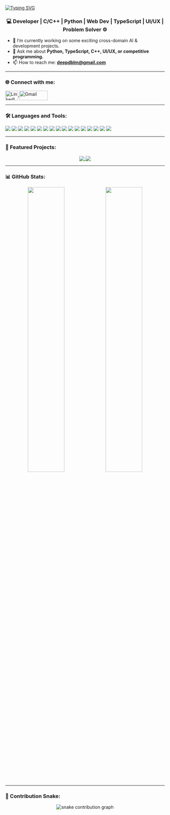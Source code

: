 [![Typing SVG](https://readme-typing-svg.demolab.com?font=Fira+Code&pause=1000&center=true&width=435&lines=Hi+%F0%9F%91%8B%2C+I'm+Deep)](https://git.io/typing-svg)
<h3 align="center">💻 Developer | C/C++ | Python | Web Dev | TypeScript | UI/UX | Problem Solver ⚙️</h3>

- 🔭 I’m currently working on some exciting cross-domain AI & development projects.
- 💬 Ask me about **Python, TypeScript, C++, UI/UX, or competitive programming.**
- 📫 How to reach me: **deepdblm@gmail.com**

---

### 🌐 Connect with me:
<p align="left">
  <a href="https://linkedin.com/in/deep-das-4b5aa527b" target="_blank">
    <img align="center" src="https://raw.githubusercontent.com/rahuldkjain/github-profile-readme-generator/master/src/images/icons/Social/linked-in-alt.svg" alt="LinkedIn" height="30" width="40" />
  </a>
  <a href="mailto:deepdblm@gmail.com" target="_blank">
    <img align="center" src="https://img.shields.io/badge/Email-D14836?logo=gmail&logoColor=white" alt="Gmail" height="30" width="90" />
  </a>
</p>

---

### 🛠️ Languages and Tools:
<p align="left">
  <img src="https://img.shields.io/badge/C-%2300599C.svg?style=for-the-badge&logo=c&logoColor=white"/>
  <img src="https://img.shields.io/badge/C++-%2300599C.svg?style=for-the-badge&logo=c%2B%2B&logoColor=white"/>
  <img src="https://img.shields.io/badge/C%23-%23239120.svg?style=for-the-badge&logo=csharp&logoColor=white"/>
  <img src="https://img.shields.io/badge/Python-3670A0?style=for-the-badge&logo=python&logoColor=ffdd54"/>
  <img src="https://img.shields.io/badge/HTML5-%23E34F26.svg?style=for-the-badge&logo=html5&logoColor=white"/>
  <img src="https://img.shields.io/badge/CSS3-%231572B6.svg?style=for-the-badge&logo=css3&logoColor=white"/>
  <img src="https://img.shields.io/badge/JavaScript-%23323330.svg?style=for-the-badge&logo=javascript&logoColor=%23F7DF1E"/>
  <img src="https://img.shields.io/badge/TypeScript-%23007ACC.svg?style=for-the-badge&logo=typescript&logoColor=white"/>
  <img src="https://img.shields.io/badge/LaTeX-%23008080.svg?style=for-the-badge&logo=latex&logoColor=white"/>
  <img src="https://img.shields.io/badge/Objective--C-%233A95E3.svg?style=for-the-badge&logo=apple&logoColor=white"/>
  <img src="https://img.shields.io/badge/React-%2361DAFB.svg?style=for-the-badge&logo=react&logoColor=black"/>
  <img src="https://img.shields.io/badge/Node.js-43853D?style=for-the-badge&logo=node.js&logoColor=white"/>
  <img src="https://img.shields.io/badge/Express.js-%23404d59.svg?style=for-the-badge&logo=express&logoColor=white"/>
  <img src="https://img.shields.io/badge/Figma-F24E1E?style=for-the-badge&logo=figma&logoColor=white"/>
  <img src="https://img.shields.io/badge/Git-%23F05033.svg?style=for-the-badge&logo=git&logoColor=white"/>
  <img src="https://img.shields.io/badge/Postman-FF6C37?style=for-the-badge&logo=postman&logoColor=white"/>
  <img src="https://img.shields.io/badge/MongoDB-%234ea94b.svg?style=for-the-badge&logo=mongodb&logoColor=white"/>
</p>

---

### 📌 Featured Projects:
<p align="center">
  <a href="https://github.com/deep-dblm/Gesture-Control-Suite">
    <img align="center" src="https://github-readme-stats.vercel.app/api/pin/?username=deep-dblm&repo=Gesture-Control-Suite&theme=tokyonight" />
  </a>
  <a href="https://github.com/deep-dblm/Pomodoro-Gesture-Timer">
    <img align="center" src="https://github-readme-stats.vercel.app/api/pin/?username=deep-dblm&repo=Pomodoro-Gesture-Timer&theme=tokyonight" />
  </a>
</p>

---

### 📊 GitHub Stats:
<p align="center">
  <img width="48%" src="https://github-readme-stats.vercel.app/api?username=deep-dblm&show_icons=true&theme=radical" />
  <img width="48%" src="https://github-readme-streak-stats.herokuapp.com/?user=deep-dblm&theme=radical" />
</p>

---

### 🐍 Contribution Snake:
<p align="center">
  <img src="https://raw.githubusercontent.com/deep-dblm/deep-dblm/output/snake.svg" alt="snake contribution graph" />
</p>
